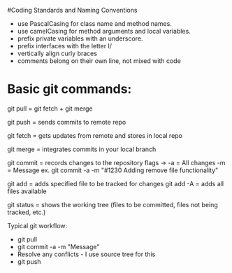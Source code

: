 #Coding Standards and Naming Conventions
- use PascalCasing for class name and method names.
- use camelCasing for method arguments and local variables.
- prefix private variables with an underscore.
- prefix interfaces with the letter I/
- vertically align curly braces
- comments belong on their own line, not mixed with code

# Basic git commands:

git pull = git fetch + git merge

git push = sends commits to remote repo

git fetch = gets updates from remote and stores in local repo

git merge = integrates commits in your local branch

git commit = records changes to the repository
flags ->
-a = All changes
-m = Message
ex. git commit -a -m "#1230 Adding remove file functionality"

git add = adds specified file to be tracked for changes
git add -A = adds all files available

git status = shows the working tree (files to be committed, files not being tracked, etc.)

Typical git workflow:
- git pull
- git commit -a -m "Message"
- Resolve any conflicts - I use source tree for this
- git push
